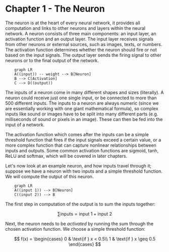 # Chapter 1 - The Neuron

The neuron is at the heart of every neural network, it provides all computation and links to other neurons and layers within the neural network. A neuron consists of three main components: an input layer, an activation function and an output layer. The input layer receives signals from other neurons or external sources, such as images, texts, or numbers. The activation function determines whether the neuron should fire or not based on the input signals. The output layer sends the firing signal to other neurons or to the final output of the network.

```mermaid
    graph LR
    A((input)) -- weight --> B[Neuron]
    B --> C[Activation]
    C --> D((output))
```

The inputs of a neuron come in many different shapes and sizes (literally). A neuron could receive just one single input, or be connected to more than 500 different inputs. The inputs to a neuron are always numeric (since we are essentially working with one giant mathematical formula), so complex inputs like sound or images have to be split into many different parts (e.g. milliseconds of sound or pixels in an image). These can then be fed into the input of a network.

The activation function which comes after the inputs can be a simple threshold function that fires if the input signals exceed a certain value, or a more complex function that can capture nonlinear relationships between inputs and outputs. Some common activation functions are sigmoid, tanh, ReLU and softmax, which will be covered in later chapters.

Let's now look at an example neuron, and how inputs travel through it; suppose we have a neuron with two inputs and a simple threshold function. We will compute the output of this neuron.

```mermaid
    graph LR
    A((input 1)) --> B[Neuron]
    C((input 2)) --> B
```

The first step in computation of the output is to sum the inputs together:

$$
\sum \text{inputs} = \text{input 1} + \text{input 2} 
$$

Next, the neuron needs to be _activated_ by running the sum through the chosen activation function. We choose a simple threshold function:

$$ 
f(x) =
\begin{cases} 
      0 & \text{if } x < 0.5\\
     1 & \text{if } x \geq  0.5
\end{cases}
$$


